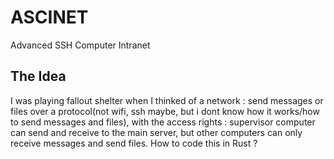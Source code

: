 # ASCINET
Advanced SSH Computer Intranet

## The Idea 
I was playing fallout shelter when I thinked of a network : send messages or files over a protocol(not wifi, ssh maybe, but i dont know how it works/how to send messages and files), with the access rights : supervisor computer can send and receive to the main server, but other computers can only receive messages and send files. How to code this in Rust ? 
